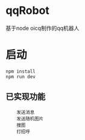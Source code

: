 <!--
 * @Author: Ayanami-y 1787984719@qq.com
 * @Date: 2022-08-02 16:08:45
 * @LastEditors: kang.yin
 * @LastEditTime: 2022-08-24 18:08:58
 * @FilePath: \qqRobot\README.md
 * @Description: 
-->
# qqRobot
基于node oicq制作的qq机器人
# 启动
``` 
npm install
npm run dev
```
## 已实现功能 ##
```
    发送消息
    发送随机图片
    搜图
    打招呼
```
<!-- - 👋 Hi, I’m @Ellaed
- 👀 I’m interested in ...
- 🌱 I’m currently learning ...
- 💞️ I’m looking to collaborate on ...
- 📫 How to reach me ... -->
